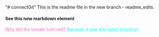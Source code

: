 "# connectGit" 
This is the readme file in the new branch - readme_edits. 
#### See this new markdown element 
 <span style="color: #FF69B4;">Why did the tomato turn red?</span>
      <span style="color: #00FFFF;">Because it saw the salad dressing!</span>
